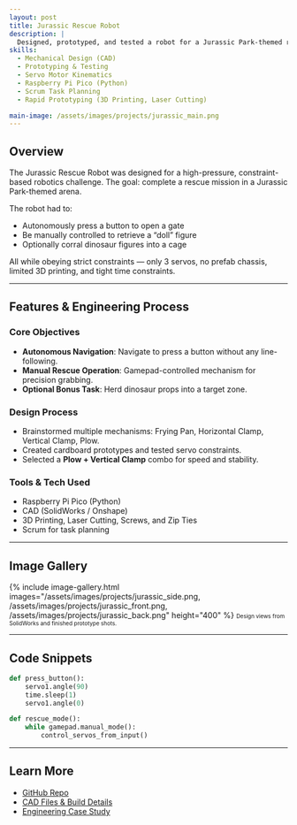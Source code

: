 ```yaml
---
layout: post
title: Jurassic Rescue Robot
description: |
  Designed, prototyped, and tested a robot for a Jurassic Park-themed rescue mission. Combined autonomous and manual modes to press buttons, rescue a doll, and optionally corral dinosaurs — all within a strict 3-servo constraint using a Raspberry Pi Pico.
skills: 
  - Mechanical Design (CAD)
  - Prototyping & Testing
  - Servo Motor Kinematics
  - Raspberry Pi Pico (Python)
  - Scrum Task Planning
  - Rapid Prototyping (3D Printing, Laser Cutting)

main-image: /assets/images/projects/jurassic_main.png
---
```


## Overview
The Jurassic Rescue Robot was designed for a high-pressure, constraint-based robotics challenge. The goal: complete a rescue mission in a Jurassic Park-themed arena.

The robot had to:
- Autonomously press a button to open a gate
- Be manually controlled to retrieve a “doll” figure
- Optionally corral dinosaur figures into a cage

All while obeying strict constraints — only 3 servos, no prefab chassis, limited 3D printing, and tight time constraints.

---

## Features & Engineering Process

### Core Objectives
- **Autonomous Navigation**: Navigate to press a button without any line-following.
- **Manual Rescue Operation**: Gamepad-controlled mechanism for precision grabbing.
- **Optional Bonus Task**: Herd dinosaur props into a target zone.

### Design Process
- Brainstormed multiple mechanisms: Frying Pan, Horizontal Clamp, Vertical Clamp, Plow.
- Created cardboard prototypes and tested servo constraints.
- Selected a **Plow + Vertical Clamp** combo for speed and stability.

### Tools & Tech Used
- Raspberry Pi Pico (Python)
- CAD (SolidWorks / Onshape)
- 3D Printing, Laser Cutting, Screws, and Zip Ties
- Scrum for task planning

---

## Image Gallery
{% include image-gallery.html images="/assets/images/projects/jurassic_side.png, /assets/images/projects/jurassic_front.png, /assets/images/projects/jurassic_back.png" height="400" %}
<span style="font-size: 10px">Design views from SolidWorks and finished prototype shots.</span>

---

## Code Snippets
```python
def press_button():
    servo1.angle(90)
    time.sleep(1)
    servo1.angle(0)
```

```python
def rescue_mode():
    while gamepad.manual_mode():
        control_servos_from_input()
```

---

## Learn More

- [GitHub Repo](https://github.com/20mup/JurassicRescueRobot)
- [CAD Files & Build Details](https://github.com/20mup/JurassicRescueRobot/tree/main/design)
- [Engineering Case Study](/docs/jurassic-rescue-case-study.md)
